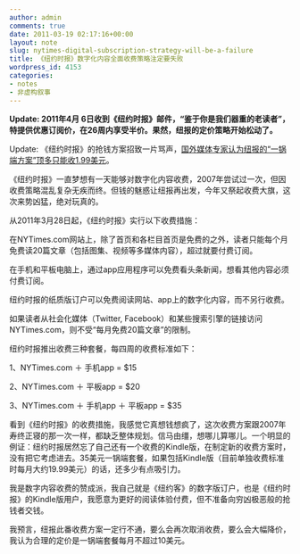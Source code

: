 ```yaml
---
author: admin
comments: true
date: 2011-03-19 02:17:16+00:00
layout: note
slug: nytimes-digital-subscription-strategy-will-be-a-failure
title: 《纽约时报》数字化内容全面收费策略注定要失败
wordpress_id: 4153
categories:
- notes
- 非虚构叙事
---
```


**Update: 2011年4月 6日收到《纽约时报》邮件，“鉴于你是我们器重的老读者”，特提供优惠订阅价，在26周内享受半价。果然，纽报的定价策略开始松动了。**

Update: 《纽约时报》的抢钱方案招致一片骂声，[国外媒体专家认为纽报的“一锅端方案”顶多只能收1.99美元](http://steveouting.com/2011/03/17/nytimes-new-pay-model-they-blew-it/)。

《纽约时报》一直梦想有一天能够对数字化内容收费，2007年尝试过一次，但因收费策略混乱复杂无疾而终。但钱的魅惑让纽报再出发，今年又祭起收费大旗，这次来势凶猛，绝对玩真的。

从2011年3月28日起，《纽约时报》实行以下收费措施：

在NYTimes.com网站上，除了首页和各栏目首页是免费的之外，读者只能每个月免费读20篇文章（包括图集、视频等多媒体内容），超过就要付费订阅。

在手机和平板电脑上，通过app应用程序可以免费看头条新闻，想看其他内容必须付费订阅。

纽约时报的纸质版订户可以免费阅读网站、app上的数字化内容，而不另行收费。

如果读者从社会化媒体（Twitter, Facebook）和某些搜索引擎的链接访问NYTimes.com，则不受“每月免费20篇文章”的限制。

纽约时报推出收费三种套餐，每四周的收费标准如下：

1、NYTimes.com ＋ 手机app = $15

2、NYTimes.com ＋ 平板app = $20

3、NYTimes.com ＋ 手机app ＋ 平板app = $35

看到《纽约时报》的收费措施，我感觉它真想钱想疯了，这次收费方案跟2007年寿终正寝的那一次一样，都缺乏整体规划。信马由缰，想哪儿算哪儿。一个明显的例证：纽约时报居然忘了自己还有一个收费的Kindle版，在制定新的收费方案时，没有把它考虑进去。35美元一锅端套餐，如果包括Kindle版（目前单独收费标准时每月大约19.99美元）的话，还多少有点吸引力。

我是数字内容收费的赞成派，我自己就是《纽约客》的数字版订户，也是《纽约时报》的Kindle版用户，我愿意为更好的阅读体验付费，但不准备向穷凶极恶般的抢钱者交钱。

我预言，纽报此番收费方案一定行不通，要么会再次取消收费，要么会大幅降价，我认为合理的定价是一锅端套餐每月不超过10美元。
